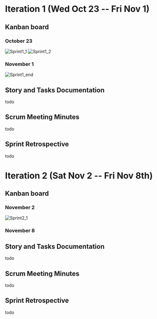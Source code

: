 # Iteration 1 (Wed Oct 23 -- Fri Nov 1)
## Kanban board
### October 23
![Sprint1_1 ](https://github.ncsu.edu/csc510-fall2019/CSC510-24/blob/master/images/Sprint1-1.JPG)
![Sprint1_2 ](https://github.ncsu.edu/csc510-fall2019/CSC510-24/blob/master/images/Sprint1-2.JPG)
### November 1
![Sprint1_end ](https://github.ncsu.edu/csc510-fall2019/CSC510-24/blob/master/images/Sprint1-end.JPG)

## Story and Tasks Documentation

todo

## Scrum Meeting Minutes

todo 

## Sprint Retrospective  

todo 

# Iteration 2 (Sat Nov 2 -- Fri Nov 8th)
## Kanban board
### November 2
![Sprint2_1 ](https://github.ncsu.edu/csc510-fall2019/CSC510-24/blob/master/images/Sprint2-1.JPG)
### November 8

## Story and Tasks Documentation

todo

## Scrum Meeting Minutes

todo

## Sprint Retrospective 

todo
